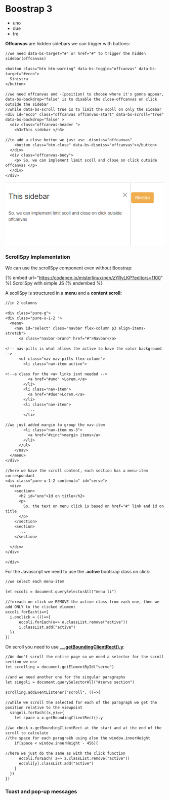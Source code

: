 # Boostrap 3

* uno
* due
* tre

**Offcanvas** are hidden sidebars we can trigger with buttons:

```
//we need data-bs-target="#" or href="#" to trigger the hidden sidebar(offcanvas)

<button class="btn btn-warning" data-bs-toggle="offcanvas" data-bs-target="#ecco">
  Sinistra
</button>

//we need offcanvas and -(position) to choose where it's gonna appear, data-bs-backdrop="false" is to disable the close-offcanvas on click outside the sidebar
//while data-bs-scroll true is to limit the scoll on only the sidebar
<div id="ecco" class="offcanvas offcanvas-start" data-bs-scroll="true" data-bs-backdrop="false" >
  <div class="offcanvas-header ">
    <h3>This sidebar </h3>
    
//to add a close botton we just use -dismiss="offcanvas"
    <button class="btn-close" data-bs-dismiss="offcanvas"></button>
  </div>
  <div class="offcanvas-body">
    <p> So, we can implement limit scoll and close on click outside offcanvas </p>
  </div>
</div>

```

![](../.gitbook/assets/SIDEBAR.PNG)

### ScrollSpy Implementation

We can use the scrollSpy component even without Boostrap:

{% embed url="https://codepen.io/misterlinux/pen/zYRyLKP?editors=1100" %}
ScrollSpy with simple JS
{% endembed %}

A scollSpy is structured in a **menu** and a **content scroll:**

```
//in 2 columns

<div class="pure-g">
<div class="pure-u-1-2 ">
  <menu>
    <nav id="select" class="navbar flex-column p3 align-items-stretch">
      <a class="navbar-brand" href="#">Navbar</a>
      
<!-- nav-pills is what allows the active to have the color background -->      
      <ul class="nav nav-pills flex-column">
        <li class="nav-item active">
        
<!--a class for the <a> links isnt needed -->
          <a href="#uno" >Lorem.</a>
        </li>
        <li class="nav-item">
          <a href="#due">Lorem.</a>
        </li>
        <li class="nav-item">
          ...
        </li>
        
//we just added margin to group the nav-item
        <li class="nav-item ms-3">
          <a href="#cinc">margin items</a>
        </li>
      </ul>
    </nav>
  </menu>
</div>

//here we have the scroll content, each section has a menu-item correspondant
<div class="pure-u-1-2 contenuto" id="serve">
  <div>
    <section>
      <h2 id="uno">Id on title</h2>
      <p>
        So, the text on menu click is based on href="#" link and id on title
      </p>
    </section>
    <section>
      ...
    </section>

  </div>
</div>

</div>

```

For the Javascript we need to use the .**active** bootsrap class on click:

```
//we select each menu-item 

let eccoli = document.querySelectorAll("menu li")

//foreach on click we REMOVE the active class from each one, then we add ONLY to the clicked element
eccoli.forEach(i=>{
  i.onclick = (()=>{
      eccoli.forEach(o=> o.classList.remove("active"))
      i.classList.add("active")
  })
})

```

On scroll you need to use [**\_\_.getBoundingClientRect().y**](https://www.w3schools.com/jsref/tryit.asp?filename=tryjsref\_element\_getboundingclientrect):

```
//We don't scroll the entire page so we need a selector for the scroll section we use
let scrolling = document.getElementById("serve")

//and we need another one for the singular paragraphs
let singoli = document.querySelectorAll("#serve section")

scrolling.addEventListener("scroll", ()=>{

//while we scroll the selected for each of the paragraph we get the position relative to the viewpoint
  singoli.forEach((x,y)=>{
    let space = x.getBoundingClientRect().y

//we check x.getBoundingClientRect at the start and at the end of the scroll to calculate
//the space for each paragraèh using also the window.innerHeight
    if(space < window.innerHeight - 456){
    
//here we just do the same as with the click function
      eccoli.forEach( z=> z.classList.remove("active"))
      eccoli[y].classList.add("active")
    }
  })
})

```

### Toast and pop-up messages

